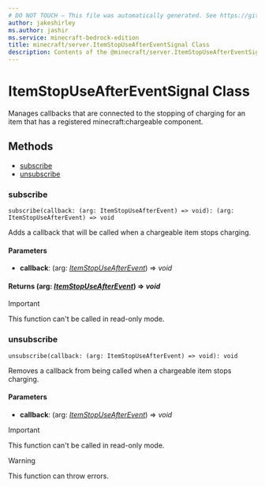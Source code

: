 ```yaml
---
# DO NOT TOUCH — This file was automatically generated. See https://github.com/mojang/minecraftapidocsgenerator to modify descriptions, examples, etc.
author: jakeshirley
ms.author: jashir
ms.service: minecraft-bedrock-edition
title: minecraft/server.ItemStopUseAfterEventSignal Class
description: Contents of the @minecraft/server.ItemStopUseAfterEventSignal class.
---
```

# ItemStopUseAfterEventSignal Class

Manages callbacks that are connected to the stopping of charging for an item that has a registered minecraft:chargeable component.

## Methods
- [subscribe](#subscribe)
- [unsubscribe](#unsubscribe)

### **subscribe**
`
subscribe(callback: (arg: ItemStopUseAfterEvent) => void): (arg: ItemStopUseAfterEvent) => void
`

Adds a callback that will be called when a chargeable item stops charging.

#### **Parameters**
- **callback**: (arg: [*ItemStopUseAfterEvent*](ItemStopUseAfterEvent.md)) => *void*

#### **Returns** (arg: [*ItemStopUseAfterEvent*](ItemStopUseAfterEvent.md)) => *void*

> [!IMPORTANT]
> This function can't be called in read-only mode.

### **unsubscribe**
`
unsubscribe(callback: (arg: ItemStopUseAfterEvent) => void): void
`

Removes a callback from being called when a chargeable item stops charging.

#### **Parameters**
- **callback**: (arg: [*ItemStopUseAfterEvent*](ItemStopUseAfterEvent.md)) => *void*

> [!IMPORTANT]
> This function can't be called in read-only mode.

> [!WARNING]
> This function can throw errors.
